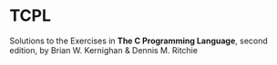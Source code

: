 # TCPL
Solutions to the Exercises in **The C Programming Language**, second edition, by Brian W. Kernighan &amp; Dennis M. Ritchie
